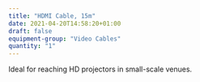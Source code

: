 ```yaml
---
title: "HDMI Cable, 15m"
date: 2021-04-20T14:58:20+01:00
draft: false
equipment-group: "Video Cables"
quantity: "1"
---
```


Ideal for reaching HD projectors in small-scale venues.

